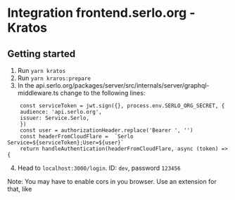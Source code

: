 # Integration frontend.serlo.org - Kratos

## Getting started

1. Run `yarn kratos`
2. Run `yarn kraros:prepare`
3. In the api.serlo.org/packages/server/src/internals/server/graphql-middleware.ts change to the following lines:

```
    const serviceToken = jwt.sign({}, process.env.SERLO_ORG_SECRET, {
    audience: 'api.serlo.org',
    issuer: Service.Serlo,
    })
    const user = authorizationHeader.replace('Bearer ', '')
    const headerFromCloudFlare =  `Serlo Service=${serviceToken};User=${user}`
    return handleAuthentication(headerFromCloudFlare, async (token) => {
```

4. Head to `localhost:3000/login`. ID: `dev`, password `123456`

Note: You may have to enable cors in you browser. Use an extension for that, like

